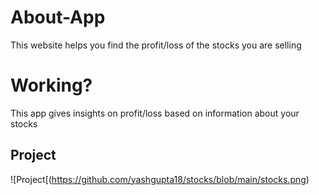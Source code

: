 # About-App

This website helps you find the profit/loss of the stocks you are selling

# Working?
This app gives insights on profit/loss based on information about your stocks

## Project
![Project[(https://github.com/yashgupta18/stocks/blob/main/stocks.png)
